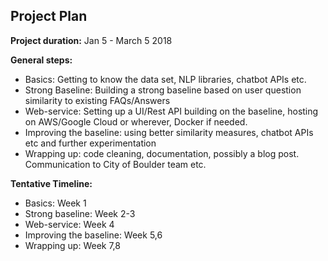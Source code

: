 ## Project Plan

**Project duration:** Jan 5 - March 5 2018  

**General steps:**
- Basics: Getting to know the data set, NLP libraries, chatbot APIs etc.
- Strong Baseline: Building a strong baseline based on user question similarity to existing FAQs/Answers
- Web-service: Setting up a UI/Rest API building on the baseline, hosting on AWS/Google Cloud or wherever, Docker if needed. 
- Improving the baseline: using better similarity measures, chatbot APIs etc and further experimentation
- Wrapping up: code cleaning, documentation, possibly a blog post. Communication to City of Boulder team etc.

**Tentative Timeline:**
- Basics: Week 1
- Strong baseline: Week 2-3
- Web-service: Week 4
- Improving the baseline: Week 5,6
- Wrapping up: Week 7,8

